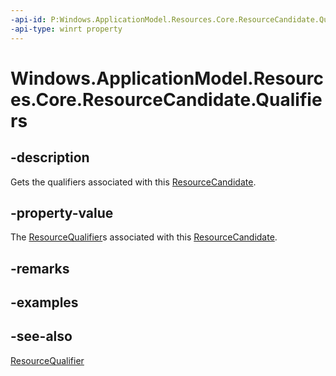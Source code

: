 ```yaml
---
-api-id: P:Windows.ApplicationModel.Resources.Core.ResourceCandidate.Qualifiers
-api-type: winrt property
---
```


<!-- Property syntax
public Windows.Foundation.Collections.IVectorView<Windows.ApplicationModel.Resources.Core.ResourceQualifier> Qualifiers { get; }
-->

# Windows.ApplicationModel.Resources.Core.ResourceCandidate.Qualifiers

## -description
Gets the qualifiers associated with this [ResourceCandidate](resourcecandidate.md).

## -property-value
The [ResourceQualifier](resourcequalifier.md)s associated with this [ResourceCandidate](resourcecandidate.md).

## -remarks

## -examples

## -see-also
[ResourceQualifier](resourcequalifier.md)